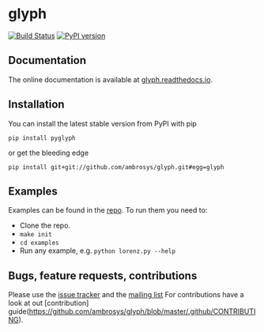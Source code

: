 # glyph

[![Build Status](https://travis-ci.org/Ambrosys/glyph.svg?branch=master)](https://travis-ci.org/Ambrosys/glyph) [![PyPI version](https://badge.fury.io/py/pyglyph.svg)](https://badge.fury.io/py/pyglyph)

## Documentation

The online documentation is available at [glyph.readthedocs.io](glyph.readthedocs.io).

## Installation

You can install the latest stable version from PyPI with pip

`pip install pyglyph`

or get the bleeding edge

`pip install git+git://github.com/ambrosys/glyph.git#egg=glyph`

## Examples

Examples can be found in the [repo](https://github.com/Ambrosys/glyph/tree/master/examples). To run them you need to:
 * Clone the repo.
 * `make init`
 * `cd examples`
 * Run any example, e.g. `python lorenz.py --help`

## Bugs, feature requests, contributions

Please use the [issue tracker](https://github.com/Ambrosys/glyph/issues) and the [mailing list](https://groups.google.com/forum/#!forum/pyglyph) For contributions have a look at out [contribution] guide(https://github.com/ambrosys/glyph/blob/master/.github/CONTRIBUTING).
